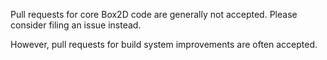 Pull requests for core Box2D code are generally not accepted. Please consider filing an issue instead.

However, pull requests for build system improvements are often accepted.
